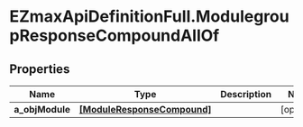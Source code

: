 # EZmaxApiDefinitionFull.ModulegroupResponseCompoundAllOf

## Properties

Name | Type | Description | Notes
------------ | ------------- | ------------- | -------------
**a_objModule** | [**[ModuleResponseCompound]**](ModuleResponseCompound.md) |  | [optional] 


